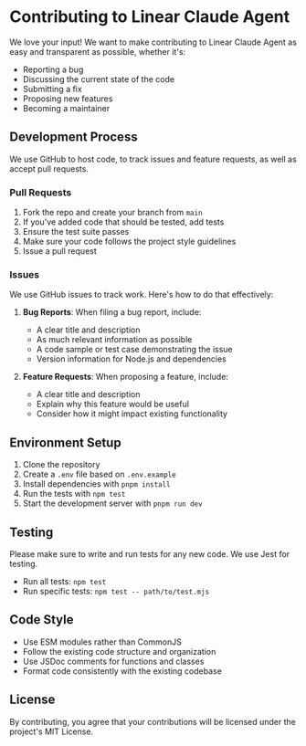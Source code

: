 # Contributing to Linear Claude Agent

We love your input! We want to make contributing to Linear Claude Agent as easy and transparent as possible, whether it's:

- Reporting a bug
- Discussing the current state of the code
- Submitting a fix
- Proposing new features
- Becoming a maintainer

## Development Process

We use GitHub to host code, to track issues and feature requests, as well as accept pull requests.

### Pull Requests

1. Fork the repo and create your branch from `main`
2. If you've added code that should be tested, add tests
3. Ensure the test suite passes
4. Make sure your code follows the project style guidelines
5. Issue a pull request

### Issues

We use GitHub issues to track work. Here's how to do that effectively:

1. **Bug Reports**: When filing a bug report, include:
   - A clear title and description
   - As much relevant information as possible
   - A code sample or test case demonstrating the issue
   - Version information for Node.js and dependencies

2. **Feature Requests**: When proposing a feature, include:
   - A clear title and description
   - Explain why this feature would be useful
   - Consider how it might impact existing functionality

## Environment Setup

1. Clone the repository
2. Create a `.env` file based on `.env.example`
3. Install dependencies with `pnpm install`
4. Run the tests with `npm test`
5. Start the development server with `pnpm run dev`

## Testing

Please make sure to write and run tests for any new code. We use Jest for testing.

- Run all tests: `npm test`
- Run specific tests: `npm test -- path/to/test.mjs`

## Code Style

- Use ESM modules rather than CommonJS
- Follow the existing code structure and organization
- Use JSDoc comments for functions and classes
- Format code consistently with the existing codebase

## License

By contributing, you agree that your contributions will be licensed under the project's MIT License.
